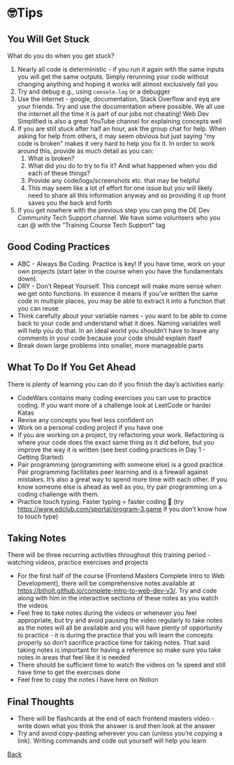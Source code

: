 # 🤓Tips

## You Will Get Stuck

What do you do when you get stuck?

1. Nearly all code is deterministic - if you run it again with the same inputs you will get the same outputs. Simply rerunning your code without changing anything and hoping it works will almost exclusively fail you
2. Try and debug e.g., using `console.log` or a debugger
3. Use the internet - google, documentation, Stack Overflow and eyq are your friends. Try and use the documentation where possible. We all use the internet all the time it is part of our jobs not cheating! Web Dev Simplified is also a great YouTube channel for explaining concepts well
4. If you are still stuck after half an hour, ask the group chat for help. When asking for help from others, it may seem obvious but just saying “my code is broken” makes it very hard to help you fix it. In order to work around this, provide as much detail as you can:
    1. What is broken?
    2. What did you do to try to fix it? And what happened when you did each of these things?
    3. Provide any code/logs/screenshots etc. that may be helpful
    4. This may seem like a lot of effort for one issue but you will likely need to share all this information anyway and so providing it up front saves you the back and forth
5. If you get nowhere with the previous step you can ping the DE Dev Community Tech Support channel. We have some volunteers who you can @ with the “Training Course Tech Support” tag

## Good Coding Practices

- ABC - Always Be Coding. Practice is key! If you have time, work on your own projects (start later in the course when you have the fundamentals down).
- DRY - Don’t Repeat Yourself. This concept will make more sense when we get onto functions. In essence it means if you’ve written the same code in multiple places, you may be able to extract it into a function that you can reuse
- Think carefully about your variable names - you want to be able to come back to your code and understand what it does. Naming variables well will help you do that. In an ideal world you shouldn’t have to leave any comments in your code because your code should explain itself
- Break down large problems into smaller, more manageable parts

## What To Do If You Get Ahead

There is plenty of learning you can do if you finish the day’s activities early:

- CodeWars contains many coding exercises you can use to practice coding. If you want more of a challenge look at LeetCode or harder Katas
- Revise any concepts you feel less confident on
- Work on a personal coding project if you have one
- If you are working on a project, try refactoring your work. Refactoring is where your code does the exact same thing as it did before, but you improve the way it is written (see best coding practices in Day 1 - Getting Started)
- Pair programming (programming with someone else) is a good practice. Pair programming facilitates peer learning and is a firewall against mistakes. It’s also a great way to spend more time with each other. If you know someone else is ahead as well as you, try pair programming on a coding challenge with them.
- Practice touch typing. Faster typing = faster coding 🙂 (try https://www.edclub.com/sportal/program-3.game if you don’t know how to touch type)

## Taking Notes

There will be three recurring activities throughout this training period - watching videos, practice exercises and projects

- For the first half of the course (Frontend Masters Complete Intro to Web Development), there will be comprehensive notes available at https://btholt.github.io/complete-intro-to-web-dev-v3/. Try and code along with him in the interactive sections of these notes as you watch the videos
- Feel free to take notes during the videos or whenever you feel appropriate, but try and avoid pausing the video regularly to take notes as the notes will all be available and you will have plenty of opportunity to practice - it is during the practice that you will learn the concepts properly so don’t sacrifice practice time for taking notes. That said taking notes is important for having a reference so make sure you take notes in areas that feel like it is needed
- There should be sufficient time to watch the videos on 1x speed and still have time to get the exercises done
- Feel free to copy the notes I have here on Notion

## Final Thoughts

- There will be flashcards at the end of each frontend masters video - write down what you think the answer is and then look at the answer
- Try and avoid copy-pasting wherever you can (unless you’re copying a link). Writing commands and code out yourself will help you learn

[Back](links.md)